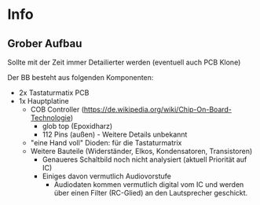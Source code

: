 # Info

## Grober Aufbau
Sollte mit der Zeit immer Detailierter werden (eventuell auch PCB Klone)

Der BB besteht aus folgenden Komponenten:
* 2x Tastaturmatix PCB
* 1x Hauptplatine
  * COB Controller (https://de.wikipedia.org/wiki/Chip-On-Board-Technologie)
    * glob top (Epoxidharz)
    * 112 Pins (außen) - Weitere Details unbekannt
  *  "eine Hand voll" Dioden: für die Tastaturmatrix
  * Weitere Bauteile (Widerständer, Elkos, Kondensatoren, Transistoren)
    * Genaueres Schaltbild noch nicht analysiert (aktuell Priorität auf IC)
    * Einiges davon vermutlich Audiovorstufe
      * Audiodaten kommen vermutlich digital vom IC und werden über einen Filter (RC-Glied) an den Lautsprecher geschickt.
  
